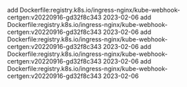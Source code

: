 add Dockerfile:registry.k8s.io/ingress-nginx/kube-webhook-certgen:v20220916-gd32f8c343 2023-02-06
add Dockerfile:registry.k8s.io/ingress-nginx/kube-webhook-certgen:v20220916-gd32f8c343 2023-02-06
add Dockerfile:registry.k8s.io/ingress-nginx/kube-webhook-certgen:v20220916-gd32f8c343 2023-02-06
add Dockerfile:registry.k8s.io/ingress-nginx/kube-webhook-certgen:v20220916-gd32f8c343 2023-02-06
add Dockerfile:registry.k8s.io/ingress-nginx/kube-webhook-certgen:v20220916-gd32f8c343 2023-02-06
